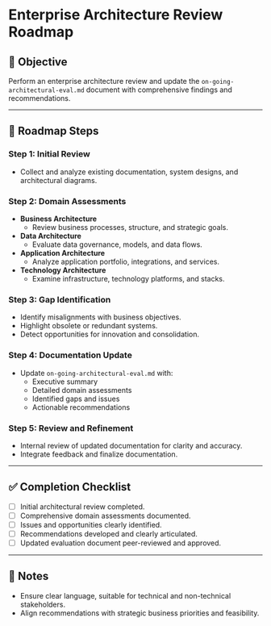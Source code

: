 # Enterprise Architecture Review Roadmap

## 🎯 Objective
Perform an enterprise architecture review and update the `on-going-architectural-eval.md` document with comprehensive findings and recommendations.

---

## 📍 Roadmap Steps

### Step 1: Initial Review
- Collect and analyze existing documentation, system designs, and architectural diagrams.

### Step 2: Domain Assessments
- **Business Architecture**
  - Review business processes, structure, and strategic goals.
- **Data Architecture**
  - Evaluate data governance, models, and data flows.
- **Application Architecture**
  - Analyze application portfolio, integrations, and services.
- **Technology Architecture**
  - Examine infrastructure, technology platforms, and stacks.

### Step 3: Gap Identification
- Identify misalignments with business objectives.
- Highlight obsolete or redundant systems.
- Detect opportunities for innovation and consolidation.

### Step 4: Documentation Update
- Update `on-going-architectural-eval.md` with:
  - Executive summary
  - Detailed domain assessments
  - Identified gaps and issues
  - Actionable recommendations

### Step 5: Review and Refinement
- Internal review of updated documentation for clarity and accuracy.
- Integrate feedback and finalize documentation.

---

## ✅ Completion Checklist
- [ ] Initial architectural review completed.
- [ ] Comprehensive domain assessments documented.
- [ ] Issues and opportunities clearly identified.
- [ ] Recommendations developed and clearly articulated.
- [ ] Updated evaluation document peer-reviewed and approved.

---

## 📌 Notes
- Ensure clear language, suitable for technical and non-technical stakeholders.
- Align recommendations with strategic business priorities and feasibility.